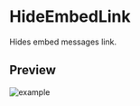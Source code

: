 # HideEmbedLink

Hides embed messages link.

## Preview

![example](https://i.imgur.com/Ivhdbj6.gif)
